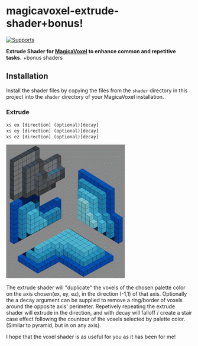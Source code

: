 # magicavoxel-extrude-shader+bonus!

[![Supports](https://img.shields.io/badge/MagicaVoxel-0.99.6.2-brightgreen.svg)][mv-link]

__Extrude Shader for [MagicaVoxel](https://ephtracy.github.io/) to enhance common and repetitive tasks.__
+bonus shaders

## Installation

Install the shader files by copying the files from the `shader` directory in this project into the `shader` directory of your MagicaVoxel installation.

<h3 id="extrude_shader">Extrude</h3>

```
xs ex [direction] (optional)[decay]
xs ey [direction] (optional)[decay]
xs ez [direction] (optional)[decay]
```

<img src="/img/extrude.png?raw=true" alt="">

The extrude shader will "duplicate" the voxels of the chosen palette color on the axis chosen(ex, ey, ez), in the direction (-1,1) of that axis. Optionally the a decay argument can be supplied to remove a ring/border of voxels around the opposite axis' perimeter. Repetively repeating the extrude shader will extrude in the direction, and with decay will falloff / create a stair case effect following the countour of the voxels selected by palette color. (Similar to pyramid, but in on any axis).

I hope that the voxel shader is as useful for you as it has been for me!

[developer-link]: http://bit.ly/supersinfulsilicon
[mv-link]: https://ephtracy.github.io/
